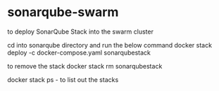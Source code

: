 # sonarqube-swarm


to deploy SonarQube Stack into the swarm cluster

cd into sonarqube directory and run the below command
docker stack deploy -c docker-compose.yaml sonarqubestack

to remove the stack 
docker stack rm sonarqubestack

docker stack ps - to list out the stacks
